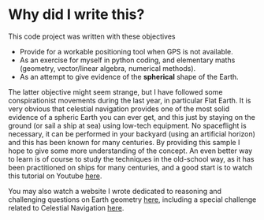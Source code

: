 <!---
    © August Linnman, 2025, email: august@linnman.net
    MIT License (see LICENSE file)
-->

# Why did I write this?

This code project was written with these objectives

* Provide for a workable positioning tool when GPS is not available.
* As an exercise for myself in python coding, and elementary maths
(geometry, vector/linear algebra, numerical methods).
* As an attempt to give evidence of the **spherical** shape of the Earth.

The latter objective might seem strange, but I have followed some
conspirationist movements during the last year, in particular Flat Earth.
It is very obvious that celestial navigation provides one of the most solid
evidence of a spheric Earth you can ever get,
and this just by staying on the ground (or sail a ship at sea) using low-tech equipment.
No spaceflight is necessary, it can be performed in your backyard
(using an artificial horizon) and this has been known for many centuries.
By providing this sample I hope to give some more understanding of the concept.
An even better way to learn is of course to study the techniques in the
old-school way, as it has been practitioned on ships for many centuries,
and a good start is to watch this tutorial on Youtube
[here](https://www.youtube.com/watch?v=hDd1es5oQto&list=PLWcAZhCRTMByW_XEQ0y0OlGmxO3jp0LyE).

You may also watch a website I wrote dedicated to reasoning and challenging
questions on Earth geometry [here](https://earthform.linnman.net/),
including a special challenge related to Celestial Navigation
[here](https://earthform.linnman.net/bonus-challenge-celestial-navigation).
